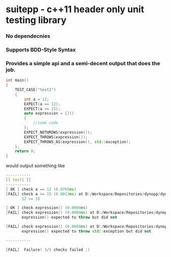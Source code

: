 # suitepp - c++11 header only unit testing library

### No dependecnies
### Supports BDD-Style Syntax

### Provides a simple api and a semi-decent output that does the job.

```C++
int main()
{
    TEST_CASE("test1")
    {
        int a = 12;
        EXPECT(a == 12);
        EXPECT(a >= 15);
        auto expression = []()
        {
            //some code
        };
        EXPECT_NOTHROWS(expression());
        EXPECT_THROWS(expression());
        EXPECT_THROWS_AS(expression(), std::exception);
    };
    return 0;
}
```

would output something like
```C++
-----------
[[ test1 ]]
-----------
[ OK ] check a == 12 (0.0765ms) 
[FAIL] check a >= 15 (0.0013ms) at D:/Workspace/Repositories/dynopp/dynopp/tests/main.cpp:112
       12 >= 15

[ OK ] check expression() (0.0004ms) 
[FAIL] check expression() (0.0004ms) at D:/Workspace/Repositories/dynopp/dynopp/tests/main.cpp:118
       expression() expected to throw but did not

[FAIL] check expression() (0.0004ms) at D:/Workspace/Repositories/dynopp/dynopp/tests/main.cpp:119
       expression() expected to throw std::exception but did not

-----------

[FAIL]  Failure! 3/5 checks failed :(
```
